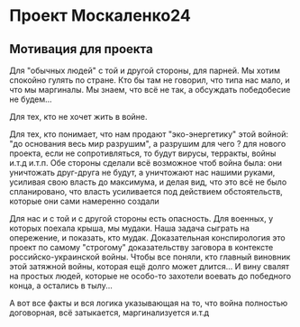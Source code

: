 # Проект Москаленко24

## Мотивация для проекта

Для "обычных людей" с той и другой стороны, для парней.
Мы хотим спокойно гулять по стране. Кто бы там не говорил, что типа нас мало,
и что мы маргиналы. Мы знаем, что всё не так, а обсуждать победобесие не будем...

Для тех, кто не хочет жить в войне.

Для тех, кто понимает, что нам продают "эко-энергетику" этой войной:
"до основания весь мир разрушим", а разрушим для чего ? для нового проекта,
если не сопротивляться, то будут вирусы, терракты, войны и.т.д и.т.п.
Обе стороны сделали всё возможное чтоб война была: они уничтожать друг-друга
не будут, а уничтожают нас нашими руками, усиливая свою власть до максимума,
и делая вид, что это всё не было спланировано, что власть усиливается под действием
обстоятельств, которые они сами намеренно создали

Для нас и с той и с другой стороны есть опасность.
Для военных, у которых поехала крыша, мы мудаки.
Наша задача сыграть на опережение, и показать, кто мудак.
Доказательная конспирология это проект по самому "строгому" доказательству заговора
в контексте российско-украинской войны. Чтобы все поняли, кто главный виновник этой
затяжной войны, которая ещё долго может длится... И вину свалят на простых людей,
которые не особо-то захотели воевать до победного конца, а остались в тылу...

А вот все факты и вся логика указывающая на то, что война полностью договорная,
всё затыкается, маргинализуется и.т.д

